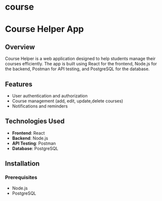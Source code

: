 # course
# Course Helper App

## Overview
Course Helper is a web application designed to help students manage their courses efficiently. The app is built using React for the frontend, Node.js for the backend, Postman for API testing, and PostgreSQL for the database.

## Features
- User authentication and authorization
- Course management (add, edit, update,delete courses)
- Notifications and reminders

## Technologies Used
- **Frontend**: React
- **Backend**: Node.js
- **API Testing**: Postman
- **Database**: PostgreSQL

## Installation

### Prerequisites
- Node.js
- PostgreSQL

